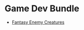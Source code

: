 # Game Dev Bundle

  - [Fantasy Enemy Creatures](https://juanizquierdodomenech.github.io/agora.construct.media/resources/gamedev_bundle/resources/FantasyEnemyCreatures.zip)